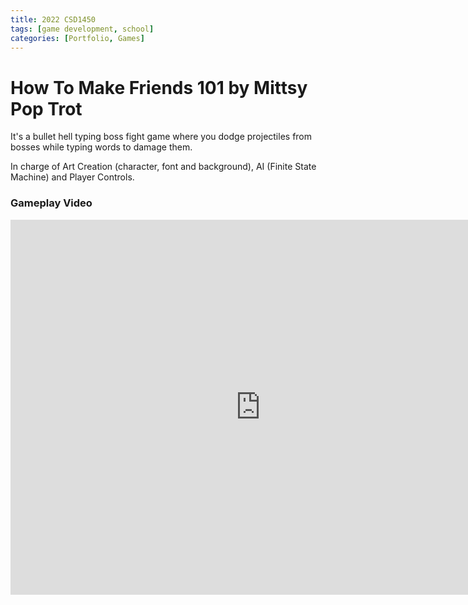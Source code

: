 ```yaml
---
title: 2022 CSD1450
tags: [game development, school]
categories: [Portfolio, Games]
---
```


# How To Make Friends 101 by Mittsy Pop Trot

It's a bullet hell typing boss fight game where you dodge projectiles from bosses while typing words to damage them.

In charge of Art Creation (character, font and background), AI (Finite State Machine) and Player Controls.

### Gameplay Video
<iframe width="800" height="600" src="https://www.youtube.com/embed/BLiuOvVnWAg?si=qUxweSCF6vkCcYRD" title="YouTube video player" frameborder="0" allow="accelerometer; autoplay; clipboard-write; encrypted-media; gyroscope; picture-in-picture; web-share" referrerpolicy="strict-origin-when-cross-origin" allowfullscreen></iframe>
